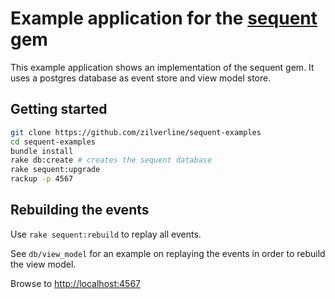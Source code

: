 # Example application for the [sequent](https://github.com/zilverline/sequent) gem

This example application shows an implementation of the sequent gem. It uses a postgres database
as event store and view model store.

## Getting started

```sh
git clone https://github.com/zilverline/sequent-examples
cd sequent-examples
bundle install
rake db:create # creates the sequent database
rake sequent:upgrade
rackup -p 4567
```

## Rebuilding the events
Use `rake sequent:rebuild` to replay all events.

See `db/view_model` for an example on replaying the events in order to rebuild the view model.


Browse to [http://localhost:4567](http://localhost:4567)
